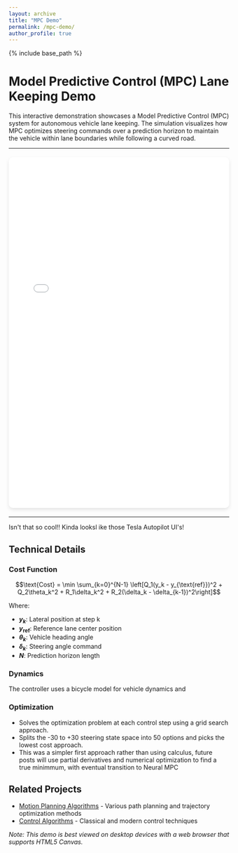 ```yaml
---
layout: archive
title: "MPC Demo"
permalink: /mpc-demo/
author_profile: true
---
```


{% include base_path %}

# Model Predictive Control (MPC) Lane Keeping Demo

This interactive demonstration showcases a Model Predictive Control (MPC) system for autonomous vehicle lane keeping. The simulation visualizes how MPC optimizes steering commands over a prediction horizon to maintain the vehicle within lane boundaries while following a curved road.

---

<div style="text-align: center; margin: 20px 0;">
  <iframe src="{{ base_path }}/_pages/mpc_demo.html" 
          width="100%" 
          height="800px" 
          frameborder="0"
          style="border-radius: 10px; box-shadow: 0 4px 8px rgba(0,0,0,0.1);">
  </iframe>
</div>

---
Isn't that so cool!! Kinda looksl ike those Tesla Autopilot UI's!

## Technical Details

### Cost Function
$$\text{Cost} = \min \sum_{k=0}^{N-1} \left[Q_1(y_k - y_{\text{ref}})^2 + Q_2\theta_k^2 + R_1\delta_k^2 + R_2(\delta_k - \delta_{k-1})^2\right]$$

Where:
- **$y_k$**: Lateral position at step k
- **$y_{\text{ref}}$**: Reference lane center position
- **$\theta_k$**: Vehicle heading angle
- **$\delta_k$**: Steering angle command
- **$N$**: Prediction horizon length

### Dynamics
The controller uses a bicycle model for vehicle dynamics and 

### Optimization
- Solves the optimization problem at each control step using a grid search approach.  
- Splits the -30 to +30 steering state space into 50 options and picks the lowest cost approach. 
- This was a simpler first approach rather than using calculus, future posts will use partial derivatives and numerical optimization to find a true minimmum, with eventual transition to Neural MPC

## Related Projects

- [Motion Planning Algorithms](/motion-planning/) - Various path planning and trajectory optimization methods
- [Control Algorithms](/controls/) - Classical and modern control techniques

*Note: This demo is best viewed on desktop devices with a web browser that supports HTML5 Canvas.*
